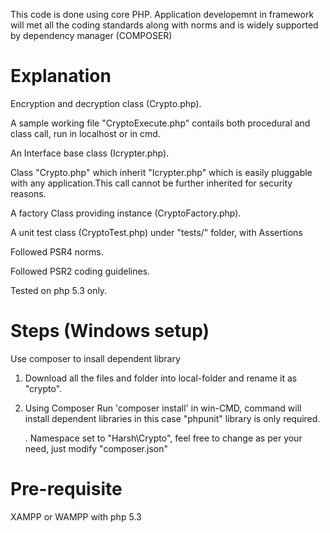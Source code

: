 This code is done using core PHP. Application developemnt in framework will met all the coding standards along with norms and is widely supported by dependency manager (COMPOSER)

# Explanation

Encryption and decryption class (Crypto.php).

A sample working file "CryptoExecute.php" contails both procedural and class call, run in localhost or in cmd.

An Interface base class (Icrypter.php).

Class "Crypto.php" which inherit "Icrypter.php" which is easily pluggable with any application.This call cannot be further inherited for security reasons.

A factory Class providing instance (CryptoFactory.php).

A unit test class (CryptoTest.php) under "tests/" folder, with Assertions

Followed PSR4 norms.

Followed PSR2 coding guidelines.

Tested on php 5.3 only.


# Steps (Windows setup)
   Use composer to insall dependent library
   
1. Download all the files and folder into local-folder and rename it as "crypto".
2. Using Composer Run 'composer install' in win-CMD, command will install dependent libraries in this case "phpunit" library is only required.



      . Namespace set to "Harsh\Crypto", feel free to change as per your need, just modify "composer.json"   
      
      
      
# Pre-requisite
  XAMPP or WAMPP with php 5.3 

